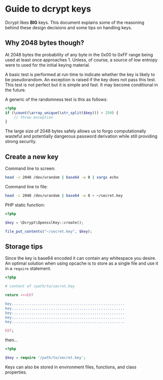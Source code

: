 # Guide to dcrypt keys

Dcrypt likes __BIG__ keys.
This document explains some of the reasoning behind these design decisions and some tips on handling keys.

## Why 2048 bytes though?

At 2048 bytes the probability of any byte in the 0x00 to 0xFF range being used at least once approaches 1.
Unless, of course, a source of low entropy were to used for the initial keying material.

A basic test is performed at run time to indicate whether the key is likely to be pseudorandom.
An exception is raised if the key does not pass this test.
This test is not perfect but it is simple and fast.
It may become conditional in the future.

A generic of the randomness test is this as follows:

```php
<?php
if (\count(\array_unique(\str_split($key))) < 250) {
    // throw exception
}
```

The large size of 2048 bytes safely allows us to forgo computationally wasteful and potentially dangerous password derivation while still providing strong security.

## Create a new key

Command line to screen:

```bash
head -c 2048 /dev/urandom | base64 -w 0 | xargs echo
```

Command line to file:

```bash
head -c 2048 /dev/urandom | base64 -w 0 > ~/secret.key
```

PHP static function:

```php
<?php

$key = \Dcrypt\OpensslKey::create();

file_put_contents("~/secret.key", $key);
```

## Storage tips

Since the key is base64 encoded it can contain any whitespace you desire.
An optimal solution when using opcache is to store as a single file and use it in a `require` statement.

```php
<?php

# content of /path/to/secret.key

return <<<EOT

key....................................................
key....................................................
key....................................................
key....................................................
key....................................................

EOT;

```

then...

```php
<?php

$key = require '/path/to/secret.key';
```

Keys can also be stored in environment files, functions, and class properties.